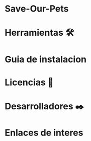 # Save-Our-Pets

# Herramientas 🛠️

# Guia de instalacion

# Licencias 📄

# Desarrolladores ✒️


# Enlaces de interes
